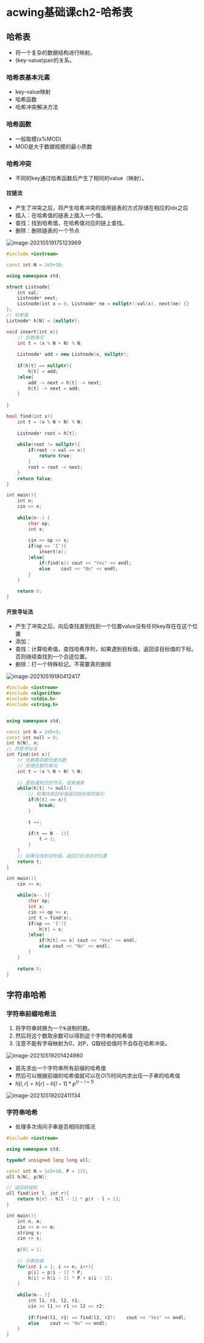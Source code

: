 # acwing基础课ch2-哈希表


## 哈希表

+ 将一个复杂的数据结构进行映射。
+ (key-value)pair的关系。

### 哈希表基本元素

+ key-value映射
+ 哈希函数
+ 哈希冲突解决方法

### 哈希函数

+ 一般取模(x%MOD)
+ MOD是大于数据规模的最小质数

### 哈希冲突

+ 不同的key通过哈希函数后产生了相同的value（映射）。

#### 拉链法

+ 产生了冲突之后，将产生哈希冲突的值用链表的方式存储在相应的idx之后
+ 插入：在哈希值的链表上插入一个值。
+ 查找：找到哈希值，在哈希值对应的链上查找。
+ 删除：删除链表的一个节点

![image-20210519175123969](https://picture-table.oss-cn-beijing.aliyuncs.com/img/image-20210519175123969.png)

``` cpp
#include <iostream>

const int N = 1e5+10;

using namespace std;

struct Listnode{
    int val;
    Listnode* next;
    Listnode(int x = 0, Listnode* ne = nullptr):val(x), next(ne) {}
};
// 哈希值
Listnode* h[N] = {nullptr};

void insert(int x){
    // 负数情况
    int t = (x % N + N) % N;
    
    Listnode* add = new Listnode(x, nullptr);
    
    if(h[t] == nullptr){
        h[t] = add;
    }else{
        add -> next = h[t] -> next;
        h[t] -> next = add;
    }
    
}

bool find(int x){
    int t = (x % N + N) % N;
    
    Listnode* root = h[t];
    
    while(root != nullptr){
        if(root -> val == x){
            return true;
        }
        root = root -> next;
    }
    return false;
}

int main(){
    int n;
    cin >> n;
    
    while(n--) {
        char op;
        int x;
        
        cin >> op >> x;
        if(op == 'I'){
            insert(x);
        }else{
            if(find(x)) cout << "Yes" << endl;
            else    cout << "No" << endl;
        }
    }
    
    return 0;
}
```



#### 开放寻址法

+ 产生了冲突之后，向后查找直到找到一个位置value没有任何key存在在这个位置
+ 添加：
+ 查找：计算哈希值，查找哈希序列，如果遇到目标值，返回该目标值的下标。否则继续查找到一个合适位置。
+ 删除：打一个特殊标记，不需要真的删除

![image-20210519180412417](https://picture-table.oss-cn-beijing.aliyuncs.com/img/image-20210519180412417.png)



``` cpp
#include <iostream>
#include <algorithm>
#include <stdio.h>
#include <string.h>


using namespace std;

const int N = 2e5+3;
const int null = 0;
int h[N], n;
// 开放寻址法
int find(int x){
    // 负数取余数仍是负数
    // 处理负数的情况
    int t = (x % N + N) % N;
    
    // 直到遇到空的节点，结束搜素
    while(h[t] != null){
        // 如果找到目标值返回目标值的索引
        if(h[t] == x){
            break;
        }
        
        t ++;

        if(t == N - 1){
            t = 1;
        }
    }
    // 如果没找到目标值，返回它应该在的位置
    return t;
}

int main(){
    cin >> n;
    
    while(n-- ){
        char op;
        int x;
        cin >> op >> x;
        int t = find(x);
        if(op == 'I'){
            h[t] = x;
        }else{
            if(h[t] == x) cout << "Yes" << endl;
            else cout << "No" << endl;
        }
    }
    
    return 0;
}
```

## 字符串哈希

### 字符串前缀哈希法

1. 将字符串转换为一个k进制的数。
2. 然后将这个数取余数可以得到这个字符串的哈希值
3. 注意不能有字母映射为0，对P，Q取经验值时不会存在哈希冲突。

![image-20210519201424980](https://picture-table.oss-cn-beijing.aliyuncs.com/img/image-20210519201424980.png)

+ 首先求出一个字符串所有前缀的哈希值
+ 然后可以根据前缀的哈希值就可以在$O(1)$时间内求出任一子串的哈希值
+ $h[l, r] = h[r] - h[l-1] * p ^{(r - l + 1)}$

![image-20210519202411134](https://picture-table.oss-cn-beijing.aliyuncs.com/img/image-20210519202411134.png)

### 字符串哈希

+ 处理多次询问子串是否相同的情况

``` cpp
#include <iostream>

using namespace std;

typedef unsigned long long ull;

const int N = 1e5+10, P = 131;
ull h[N], p[N];

// 返回前缀和
ull find(int l, int r){
    return h[r] - h[l - 1] * p[r - l + 1];
}

int main(){
    int n, m;
    cin >> n >> m;
    string s;
    cin >> s;
    
    p[0] = 1;
    
    // 计算前缀
    for(int i = 1; i <= n; i++){
        p[i] = p[i - 1] * P;
        h[i] = h[i - 1] * P + s[i - 1]; 
    }
    
    while(m-- ){
        int l1, r1, l2, r2;
        cin >> l1 >> r1 >> l2 >> r2;
        
        if(find(l1, r1) == find(l2, r2))    cout << "Yes" << endl;
        else    cout << "No" << endl;
    }
}
```


